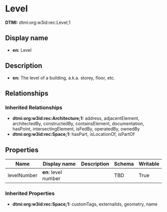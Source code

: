 # Level
**DTMI:** dtmi:org:w3id:rec:Level;1
## Display name
- **en:** Level
## Description
- **en:** The level of a building, a.k.a. storey, floor, etc.
## Relationships
### Inherited Relationships
* **dtmi:org:w3id:rec:Architecture;1:** address, adjacentElement, architectedBy, constructedBy, containsElement, documentation, hasPoint, intersectingElement, isFedBy, operatedBy, ownedBy
* **dtmi:org:w3id:rec:Space;1:** hasPart, isLocationOf, isPartOf
## Properties
|Name|Display name|Description|Schema|Writable|
|-|-|-|-|-|
|levelNumber|**en**: level number||TBD|True|
### Inherited Properties
* **dtmi:org:w3id:rec:Space;1:** customTags, externalIds, geometry, name
